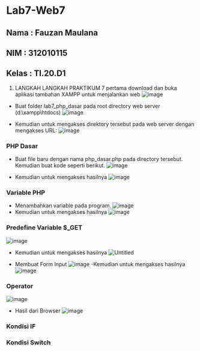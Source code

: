 # Lab7-Web7

## Nama   : Fauzan Maulana
## NIM    : 312010115
## Kelas  : TI.20.D1

1. LANGKAH LANGKAH PRAKTIKUM 7 pertama download dan buka aplikasi tambahan XAMPP untuk menjalankan web
![image](https://user-images.githubusercontent.com/101807419/169476183-1dc565de-0d7d-4c97-b52b-6d17a83c4978.png)

- Buat folder lab7_php_dasar pada root directory web server (d:\xampp\htdocs)
![image](https://user-images.githubusercontent.com/101807419/169492093-abeb0aa9-0c7a-4fa2-91b3-6cc21db8a03b.png)

- Kemudian untuk mengakses direktory tersebut pada web server dengan mengakses URL: 
![image](https://user-images.githubusercontent.com/101807419/169492330-1c6f1494-c449-49b4-ab18-63fdac91c4db.png)

### PHP Dasar
- Buat file baru dengan nama php_dasar.php pada directory tersebut. Kemudian buat
kode seperti berikut.
![image](https://user-images.githubusercontent.com/101807419/169492699-e6f94c64-1fc7-42c5-b585-0d3c37ed2540.png)

- Kemudian untuk mengakses hasilnya
![image](https://user-images.githubusercontent.com/101807419/169492912-380f2013-5534-4c21-bffd-163a008cf095.png)

### Variable PHP
- Menambahkan variable pada program.
![image](https://user-images.githubusercontent.com/101807419/169494659-cf06952f-b0cd-43a2-8621-8f3cb23f510c.png)
- Kemudian untuk mengakses hasilnya
![image](https://user-images.githubusercontent.com/101807419/169494970-f1d9bf2e-9797-46ed-827d-6d481843151e.png)

### Predefine Variable $_GET
![image](https://user-images.githubusercontent.com/101807419/169497183-d80e0678-73a4-4901-8cbe-af625e6b0ecc.png)
- Kemudian untuk mengakses hasilnya
![Untitled](https://user-images.githubusercontent.com/101807419/169497627-e4468231-397c-49c0-b78f-30ef5fd3895a.png)

- Membuat Form Input
![image](https://user-images.githubusercontent.com/101807419/169498405-bc4b5391-618b-4ab3-9e83-814184e7df75.png)
-Kemudian untuk mengakses hasilnya
![image](https://user-images.githubusercontent.com/101807419/169498630-8ec19ef4-4cad-4692-83f0-90dda4f679a8.png)

### Operator
![image](https://user-images.githubusercontent.com/101807419/169499587-33509c40-b65f-4176-9386-417e08949b26.png)
- Hasil dari Browser
![image](https://user-images.githubusercontent.com/101807419/169499981-b6ac5265-353a-4427-8a02-f4ee20cc65fb.png)


### Kondisi IF

### Kondisi Switch
